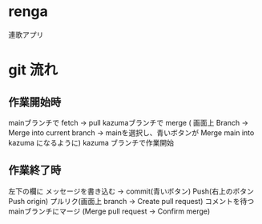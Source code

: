 # renga
 連歌アプリ

# git 流れ
## 作業開始時
mainブランチで fetch → pull
kazumaブランチで merge ( 画面上 Branch → Merge into current branch → mainを選択し、青いボタンが Merge main into kazuma になるように) 
kazuma ブランチで作業開始

## 作業終了時
左下の欄に メッセージを書き込む → commit(青いボタン)
Push(右上のボタン Push origin)
プルリク(画面上 branch → Create pull request)
コメントを待つ
mainブランチにマージ (Merge pull request → Confirm merge)